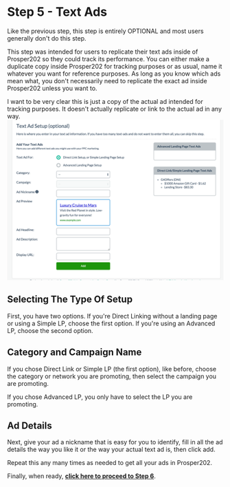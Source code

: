 # Step 5 - Text Ads

Like the previous step, this step is entirely OPTIONAL and most users generally don't do this step. 

This step was intended for users to replicate their text ads inside of Prosper202 so they could track its performance. You can either make a duplicate copy inside Prosper202 for tracking purposes or as usual, name it whatever you want for reference purposes. As long as you know which ads mean what, you don't necessarily need to replicate the exact ad inside Prosper202 unless you want to.

I want to be very clear this is just a copy of the actual ad intended for tracking purposes. It doesn't actually replicate or link to the actual ad in any way.
![Screen Shot 2015-12-02 at 3.55.44 PM.png](../images/step-5-1.png)
## Selecting The Type Of Setup

First, you have two options. If you're Direct Linking without a landing page or using a Simple LP, choose the first option. If you're using an Advanced LP, choose the second option.

## Category and Campaign Name

If you chose Direct Link or Simple LP (the first option), like before, choose the category or network you are promoting, then select the campaign you are promoting.

If you chose Advanced LP, you only have to select the LP you are promoting.

## Ad Details

Next, give your ad a nickname that is easy for you to identify, fill in all the ad details the way you like it or the way your actual text ad is, then click add.

Repeat this any many times as needed to get all your ads in Prosper202.

Finally, when ready, **[click here to proceed to Step 6](07-step-6.md)**.